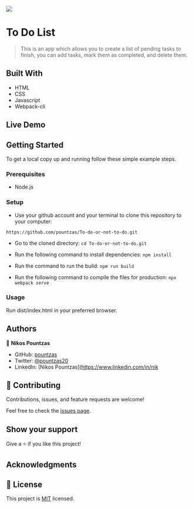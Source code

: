 ![](https://img.shields.io/badge/Microverse-blueviolet)

# To Do List

> This is an app which allows you to create a list of pending tasks to finish, you can add tasks, mark them as completed, and delete them.


## Built With

- HTML
- CSS
- Javascript
- Webpack-cli
## Live Demo

<!-- [My Transactions App Live!](URL) -->

## Getting Started

To get a local copy up and running follow these simple example steps.

### Prerequisites
  
- Node.js

### Setup

- Use your github account and your terminal to clone this repository to your computer:

`https://github.com/pountzas/To-do-or-not-to-do.git`

- Go to the cloned directory:
`cd To-do-or-not-to-do.git`

- Run the following command to install dependencies:
`npm install`

- Run the command to run the build:
`npm run build`

- Run the following command to compile the files for production:
`npx webpack serve`

### Usage

Run dist/index.html in your preferred browser.

<!-- ### Run tests

- On the terminal `cd` to the folder you just cloned.
- On the terminal type `rspec`. -->

## Authors

👤 **Nikos Pountzas**

- GitHub: [pountzas](https://github.com/pountzas)
- Twitter: [@pountzas20](https://twitter.com/pountzas20)
- LinkedIn: [Nikos Pountzas](https://www.linkedin.com/in/nik

## 🤝 Contributing

Contributions, issues, and feature requests are welcome!

Feel free to check the [issues page](https://github.com/pountzas/To-do-or-not-to-do/issues).

## Show your support

Give a ⭐️ if you like this project!

## Acknowledgments


## 📝 License

This project is [MIT](./MIT.md) licensed.
